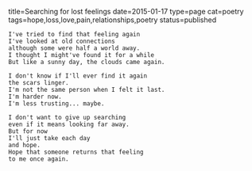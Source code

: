 title=Searching for lost feelings
date=2015-01-17
type=page
cat=poetry
tags=hope,loss,love,pain,relationships,poetry
status=published
~~~~~~
I've tried to find that feeling again
I've looked at old connections
although some were half a world away.
I thought I might've found it for a while
But like a sunny day, the clouds came again.

I don't know if I'll ever find it again
the scars linger.
I'm not the same person when I felt it last.
I'm harder now.
I'm less trusting... maybe.

I don't want to give up searching
even if it means looking far away.
But for now
I'll just take each day
and hope.
Hope that someone returns that feeling
to me once again.
